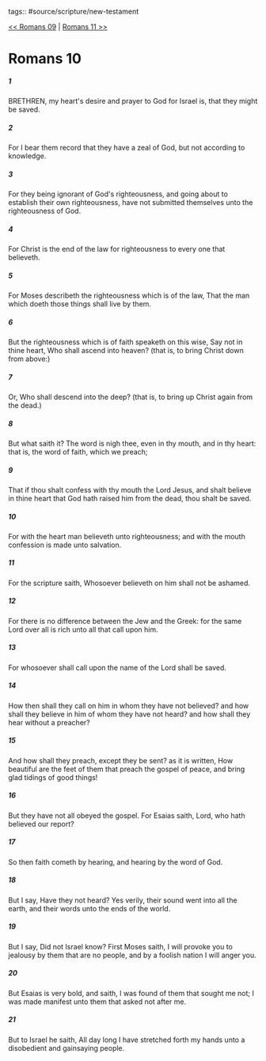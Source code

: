 tags:: #source/scripture/new-testament

[<< Romans 09](new-testament/06_Romans/Romans_09.md) | [Romans 11 >>](new-testament/06_Romans/Romans_11.md)

# Romans 10

##### 1

BRETHREN, my heart's desire and prayer to God for Israel is, that they might be saved.

##### 2

For I bear them record that they have a zeal of God, but not according to knowledge.

##### 3

For they being ignorant of God's righteousness, and going about to establish their own righteousness, have not submitted themselves unto the righteousness of God.

##### 4

For Christ is the end of the law for righteousness to every one that believeth.

##### 5

For Moses describeth the righteousness which is of the law, That the man which doeth those things shall live by them.

##### 6

But the righteousness which is of faith speaketh on this wise, Say not in thine heart, Who shall ascend into heaven? (that is, to bring Christ down from above:)

##### 7

Or, Who shall descend into the deep? (that is, to bring up Christ again from the dead.)

##### 8

But what saith it? The word is nigh thee, even in thy mouth, and in thy heart: that is, the word of faith, which we preach;

##### 9

That if thou shalt confess with thy mouth the Lord Jesus, and shalt believe in thine heart that God hath raised him from the dead, thou shalt be saved.

##### 10

For with the heart man believeth unto righteousness; and with the mouth confession is made unto salvation.

##### 11

For the scripture saith, Whosoever believeth on him shall not be ashamed.

##### 12

For there is no difference between the Jew and the Greek: for the same Lord over all is rich unto all that call upon him.

##### 13

For whosoever shall call upon the name of the Lord shall be saved.

##### 14

How then shall they call on him in whom they have not believed? and how shall they believe in him of whom they have not heard? and how shall they hear without a preacher?

##### 15

And how shall they preach, except they be sent? as it is written, How beautiful are the feet of them that preach the gospel of peace, and bring glad tidings of good things!

##### 16

But they have not all obeyed the gospel. For Esaias saith, Lord, who hath believed our report?

##### 17

So then faith cometh by hearing, and hearing by the word of God.

##### 18

But I say, Have they not heard? Yes verily, their sound went into all the earth, and their words unto the ends of the world.

##### 19

But I say, Did not Israel know? First Moses saith, I will provoke you to jealousy by them that are no people, and by a foolish nation I will anger you.

##### 20

But Esaias is very bold, and saith, I was found of them that sought me not; I was made manifest unto them that asked not after me.

##### 21

But to Israel he saith, All day long I have stretched forth my hands unto a disobedient and gainsaying people.

